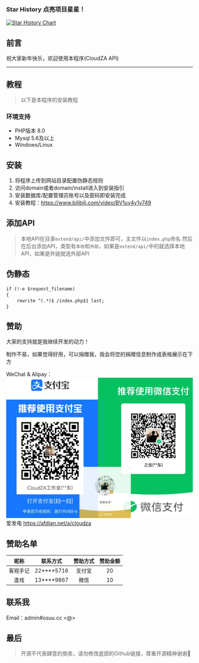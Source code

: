 ### Star History 点亮项目星星！

[![Star History Chart](https://api.star-history.com/svg?repos=iCloudZA/CloudZA_API&type=Date)](https://star-history.com/#iCloudZA/CloudZA_API&Date)

## 前言
祝大家新年快乐，欢迎使用本程序(CloudZA API)

----

## 教程
> 以下是本程序的安装教程
### 环境支持
- PHP版本 8.0
- Mysql 5.6及以上
- Windows/Linux

## 安装
1. 将程序上传到网站目录配置伪静态规则
2. 访问domain或者domain/install进入到安装指引
3. 安装数据库/配置管理员账号以及密码即安装完成
4. 安装教程：https://www.bilibili.com/video/BV1uv4y1y749

## 添加API
> 本地API在目录`extend/api/`中添加文件即可，主文件以`index.php`命名
> 然后在后台添加API，类型有`本地`和`外部`，如果是`extend/api/`中的就选择本地API，如果是外链就选外部API

## 伪静态
```nginx
if (!-e $request_filename)
{
    rewrite ^(.*)$ /index.php$1 last;
}
```
## 赞助
大家的支持就是我继续开发的动力！

制作不易，如果觉得好用，可以捐赠我，我会将您的捐赠信息制作成表格展示在下方

[//]: # (&#40;赞助方能够获得未来专业版七折优惠&#41;)

WeChat & Alipay：
![img_2.png](donation.png)
爱发电 https://afdian.net/a/cloudza

## 赞助名单
|  昵称  |    联系方式    | 赞助方式 | 赞助金额 |
|:----:|:----------:|:----:|:----:|
| 客观手记 | 22****5716 | 支付宝  |  20  |
|  逢戏  | 13****9867 |  微信  |  10  |

## 联系我

Email：admin#osuu.cc <@>

## 最后

> 开源不代表肆意的倒卖，请勿修改底部的Github链接，尊重开源精神谢谢🌹